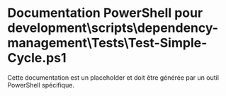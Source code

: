 # Documentation PowerShell pour development\scripts\dependency-management\Tests\Test-Simple-Cycle.ps1

Cette documentation est un placeholder et doit être générée par un outil PowerShell spécifique.
